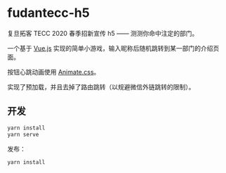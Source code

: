 # fudantecc-h5

复旦拓客 TECC 2020 春季招新宣传 h5 —— 测测你命中注定的部门。

一个基于 [Vue.js](https://vuejs.org/) 实现的简单小游戏，输入昵称后随机跳转到某一部门的介绍页面。

按钮心跳动画使用 [Animate.css](https://github.com/daneden/animate.css)。

实现了预加载，并且去掉了路由跳转（以规避微信外链跳转的限制）。

## 开发

```sh
yarn install
yarn serve
```

发布：

```sh
yarn install
```